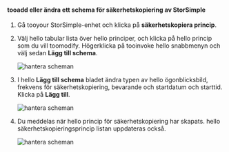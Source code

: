 
<!--author=alkohli last changed: 01/02/17-->

#### <a name="tooadd-or-modify-a-storsimple-backup-schedule"></a>tooadd eller ändra ett schema för säkerhetskopiering av StorSimple

1. Gå tooyour StorSimple-enhet och klicka på **säkerhetskopiera princip**.

2. Välj hello tabular lista över hello principer, och klicka på hello princip som du vill toomodify. Högerklicka på tooinvoke hello snabbmenyn och välj sedan **Lägg till schema**.

    ![hantera scheman](./media/storsimple-8000-add-modify-backup-schedule-u2/addschedule1.png)

3. I hello **Lägg till schema** bladet ändra typen av hello ögonblicksbild, frekvens för säkerhetskopiering, bevarande och startdatum och starttid. Klicka på **Lägg till**.

    ![hantera scheman](./media/storsimple-8000-add-modify-backup-schedule-u2/addschedule5.png)

4. Du meddelas när hello princip för säkerhetskopiering har skapats. hello säkerhetskopieringsprincip listan uppdateras också.

    ![hantera scheman](./media/storsimple-8000-add-modify-backup-schedule-u2/addschedule4.png)


